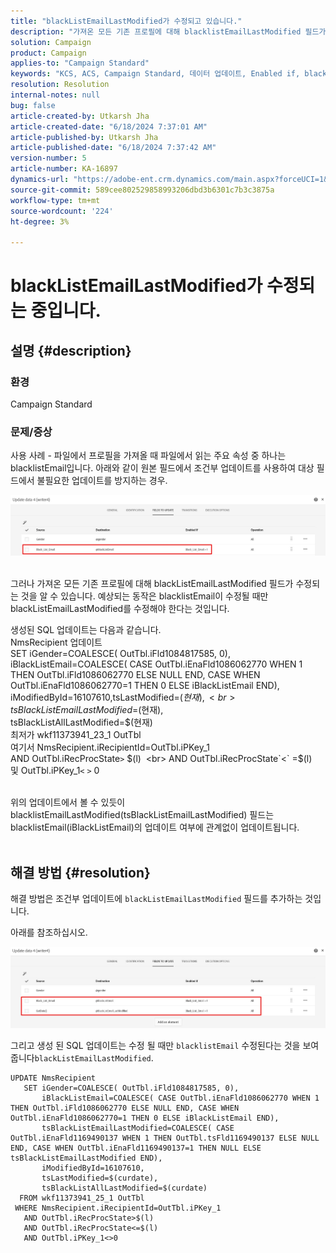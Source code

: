 ```yaml
---
title: "blackListEmailLastModified가 수정되고 있습니다."
description: "가져온 모든 기존 프로필에 대해 blacklistEmailLastModified 필드가 수정되는 문제를 해결하는 방법을 알아봅니다."
solution: Campaign
product: Campaign
applies-to: "Campaign Standard"
keywords: "KCS, ACS, Campaign Standard, 데이터 업데이트, Enabled if, blacklistEmail, blackListEmailLastModified"
resolution: Resolution
internal-notes: null
bug: false
article-created-by: Utkarsh Jha
article-created-date: "6/18/2024 7:37:01 AM"
article-published-by: Utkarsh Jha
article-published-date: "6/18/2024 7:37:42 AM"
version-number: 5
article-number: KA-16897
dynamics-url: "https://adobe-ent.crm.dynamics.com/main.aspx?forceUCI=1&pagetype=entityrecord&etn=knowledgearticle&id=fc520787-452d-ef11-840b-6045bd06eea5"
source-git-commit: 589cee802529858993206dbd3b6301c7b3c3875a
workflow-type: tm+mt
source-wordcount: '224'
ht-degree: 3%

---
```


# blackListEmailLastModified가 수정되는 중입니다.

## 설명 {#description}


### <b>환경</b>

Campaign Standard



### <b>문제/증상</b>

사용 사례 - 파일에서 프로필을 가져올 때 파일에서 읽는 주요 속성 중 하나는 blacklistEmail입니다. 아래와 같이 원본 필드에서 조건부 업데이트를 사용하여 대상 필드에서 불필요한 업데이트를 방지하는 경우.



![](assets/___fd520787-452d-ef11-840b-6045bd06eea5___.jpeg)


<br>그러나 가져온 모든 기존 프로필에 대해 blackListEmailLastModified 필드가 수정되는 것을 알 수 있습니다. 예상되는 동작은 blacklistEmail이 수정될 때만 blackListEmailLastModified를 수정해야 한다는 것입니다.

생성된 SQL 업데이트는 다음과 같습니다.
<br>NmsRecipient 업데이트 
<br> SET iGender=COALESCE( OutTbl.iFld1084817585, 0),
<br> iBlackListEmail=COALESCE( CASE OutTbl.iEnaFld1086062770 WHEN 1 THEN OutTbl.iFld1086062770 ELSE NULL END, CASE WHEN OutTbl.iEnaFld1086062770=1 THEN 0 ELSE iBlackListEmail END),
<br> iModifiedById=16107610,tsLastModified=$(현재),
<br> tsBlackListEmailLastModified=$(현재),
<br> tsBlackListAllLastModified=$(현재) 
<br> 최저가 wkf11373941_23_1 OutTbl 
<br> 여기서 NmsRecipient.iRecipientId=OutTbl.iPKey_1 
<br> AND OutTbl.iRecProcState`>` $(l) 
<br> AND OutTbl.iRecProcState`<` =$(l) 
<br> 및 OutTbl.iPKey_1`<` `>` 0


<br>위의 업데이트에서 볼 수 있듯이 blacklistEmailLastModified(tsBlackListEmailLastModified) 필드는 blacklistEmail(iBlackListEmail)의 업데이트 여부에 관계없이 업데이트됩니다.<br> 

## 해결 방법 {#resolution}


해결 방법은 조건부 업데이트에 `blackListEmailLastModified` 필드를 추가하는 것입니다.

아래를 참조하십시오.

![](assets/46d6b7ee-ab97-eb11-b1ac-002248093c2a.png)

그리고 생성 된 SQL 업데이트는 수정 될 때만 `blacklistEmail` 수정된다는 것을 보여줍니다`blackListEmailLastModified`.




```
UPDATE NmsRecipient 
   SET iGender=COALESCE( OutTbl.iFld1084817585, 0),
       iBlackListEmail=COALESCE( CASE OutTbl.iEnaFld1086062770 WHEN 1 THEN OutTbl.iFld1086062770 ELSE NULL END, CASE WHEN OutTbl.iEnaFld1086062770=1 THEN 0 ELSE iBlackListEmail END),
       tsBlackListEmailLastModified=COALESCE( CASE OutTbl.iEnaFld1169490137 WHEN 1 THEN OutTbl.tsFld1169490137 ELSE NULL END, CASE WHEN OutTbl.iEnaFld1169490137=1 THEN NULL ELSE tsBlackListEmailLastModified END),
       iModifiedById=16107610,
       tsLastModified=$(curdate),
       tsBlackListAllLastModified=$(curdate) 
  FROM wkf11373941_25_1 OutTbl 
 WHERE NmsRecipient.iRecipientId=OutTbl.iPKey_1 
   AND OutTbl.iRecProcState>$(l) 
   AND OutTbl.iRecProcState<=$(l) 
   AND OutTbl.iPKey_1<>0
```



